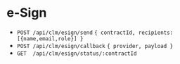 # e-Sign

- `POST /api/clm/esign/send` `{ contractId, recipients:[{name,email,role}] }`
- `POST /api/clm/esign/callback` `{ provider, payload }`
- `GET  /api/clm/esign/status/:contractId`
